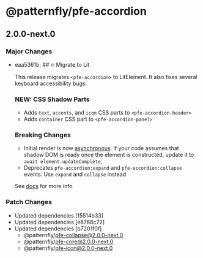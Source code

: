 # @patternfly/pfe-accordion

## 2.0.0-next.0
### Major Changes

- eaa5361b: ## 🔥 Migrate to Lit
  
  This release migrates `<pfe-accordion>` to LitElement. It also fixes several keyboard accessibility bugs.
  
  ### NEW: CSS Shadow Parts
  - Adds `text`, `accents`, and `icon` CSS parts to `<pfe-accordion-header>`
  - Adds `container` CSS part to `<pfe-accordion-panel>`
  
  ### Breaking Changes
  - Initial render is now [asynchronous](https://lit.dev/docs/components/lifecycle/#reactive-update-cycle).
    If your code assumes that shadow DOM is ready once the element is constructed, update it to `await element.updateComplete`;
  - Deprecates `pfe-accordion:expand` and `pfe-accordion:collapse` events. Use `expand` and `collapse` instead
  
  See [docs](https://patternflyelements.org/components/autocomplete/) for more info

### Patch Changes

- Updated dependencies [15514b33]
- Updated dependencies [e8788c72]
- Updated dependencies [b7201f0f]
  - @patternfly/pfe-collapse@2.0.0-next.0
  - @patternfly/pfe-core@2.0.0-next.0
  - @patternfly/pfe-icon@2.0.0-next.0
